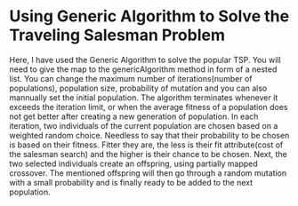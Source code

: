 # Using Generic Algorithm to Solve the Traveling Salesman Problem

Here, I have used the Generic Algorithm to solve the popular TSP. You will need to give the map to the genericAlgorithm method in form of a nested list. You can change the maximum number of iterations(number of populations), population size, probability of mutation and you can also mannually set the initial population. The algorithm terminates whenever it exceeds the iteration limit, or when the average fitness of a population does not get better after creating a new generation of population. In each iteration, two individuals of the current population are chosen based on a weighted random choice. Needless to say that their probability to be chosen is based on their fitness. Fitter they are, the less is their fit attribute(cost of the salesman search) and the higher is their chance to be chosen. Next, the two selected individuals create an offspring, using partially mapped crossover. The mentioned offspring will then go through a random mutation with a small probability and is finally ready to be added to the next population. 